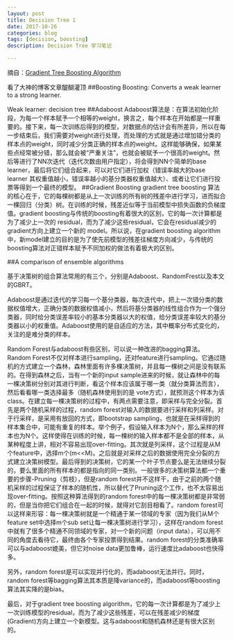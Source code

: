 ```yaml
---
layout: post
title: Decision Tree 1
date: 2017-10-26
categories: blog
tags: [decision, boosting]
description: Decision Tree 学习笔记

---
```

摘自：[Gradient Tree Boosting Algorithm](http://www.csuldw.com/2015/08/19/2015-08-19%20GBDT/)

看了大神的博客文章醍醐灌顶
##Boosting
Boosting: Converts a weak learner to a strong learner.

Weak learner: decision tree
##Adaboost
Adaboost算法是：在算法初始化阶段，为每一个样本赋予一个相等的weight，换言之，每个样本在开始都是一样重要的。接下来，每一次训练后得到的模型，对数据点的估计会有所差异，所以在每一步结束后，我们需要对weight进行处理，而处理的方式就是通过增加错分类的样本点的weight，同时减少分类正确的样本点的weight。这样能够确保，如果某些点经常被分错，那么就会被“严重关注”，也就会被赋予一个很高的weight。然后等进行了NN次迭代（迭代次数由用户指定），将会得到NN个简单的base learner，最后将它们组合起来，可以对它们进行加权（错误率越大的base learner 其权重值越小，错误率越小的基分类器权重值越大）、或者让它们进行投票等得到一个最终的模型。
##Gradient Boosting
gradient tree boosting 算法的核心在于，它的每棵树都是从上一次训练的所有树的残差中进行学习，进而拟合一棵回归（分类）树。在训练的时候，残差近似等于当前模型中损失函数的负梯度值。gradient boosting与传统的boosting有着很大的区别，它的每一次计算都是为了减少上一次的 residual，而为了减少这些residual，它会在residual减少的gradient方向上建立一个新的 model。所以说，在gradient boosting algorithm中，新model建立的目的是为了使先前模型的残差往梯度方向减少，与传统的boosting算法对正错样本赋予不同加权的做法有着极大的区别。

##A comparison of ensemble algorithms

基于决策树的组合算法常用的有三个，分别是Adaboost、RandomFrest以及本文的GBRT。

Adaboost是通过迭代的学习每一个基分类器，每次迭代中，把上一次错分类的数据权值增大，正确分类的数据权值减小，然后将基分类器的线性组合作为一个强分类器，同时给分类误差率较小的基本分类器以大的权值，给分类误差率较大的基分类器以小的权重值。Adaboost使用的是自适应的方法，其中概率分布式变化的，关注的是难分类的样本。

Random Forest与adaboost有些区别，可以说一种改进的bagging算法。Random Forest不仅对样本进行sampling，还对feature进行sampling。它通过随机的方式建立一个森林，森林里面有许多棵决策树，并且每一棵树之间是没有联系的。在得到森林之后，当有一个新的input sample进来的时候，就让森林中的每一棵决策树分别对其进行判断，看这个样本应该属于哪一类（就分类算法而言），然后看看哪一类选择最多（随机森林使用到的是 vote方式），就预测这个样本为该class。在建立每一棵决策树的过程中，有两点需要注意，即采样与完全分裂。首先是两个随机采样的过程，random forest对输入的数据要进行采样和列采样。对于行采样，是采用有放回的方式，即bootstrap sampling，也就是在采样得到的样本集合中，可能有重复的样本。举个例子，假设输入样本为N个，那么采样的样本也为N个。这样使得在训练的时候，每一棵树的输入样本都不是全部的样本，从某种程度上讲，相对不容易出现over-fitting。其次就是列采样，这个过程是从M个feature中，选择m个(m<<M)。之后就是对采样之后的数据使用完全分裂的方式建立决策树模型。最后得到的决策树，它的某一个叶子节点要么是无法继续分裂的，要么里面的所有样本的都是指向的同一类别。一般很多的决策树算法都一个重要的步骤-Pruning（剪枝），但是random forest并不这样干，由于之前的两个随机采样的过程保证了样本的随机性，所以替代了Pruning这个工作，也不太容易出现over-fitting。按照这种算法得到的random forest中的每一棵决策树都是非常弱的，但是当你把它们组合在一起的时候，就得对它刮目相看了。random forest可以这样来形容：每一棵决策树就是一个精通于某一领域的专家（因为我们从M个feature set中选择m个sub set让每一棵决策树进行学习），这样在random forest中就有了很多个精通不同领域的专家，对一个新的问题（input data），可以用不同的角度去看待它，最终由各个专家投票得到结果。random forest的分类准确率可以与adaboost媲美，但它对noise data更加鲁棒，运行速度比adaboost也快得多。

另外，random forest是可以实现并行化的，而adaboost无法并行。同时，random forest等bagging算法其本质是降variance的，而adaboost等boosting算法其实降的是bias。

最后，对于gradient tree boosting algorithm，它的每一次计算都是为了减少上一次训练模型的residual，而为了减少这些残差，可以在残差减少的梯度(Gradient)方向上建立一个新模型。这与adaboost和随机森林还是有很大区别的。